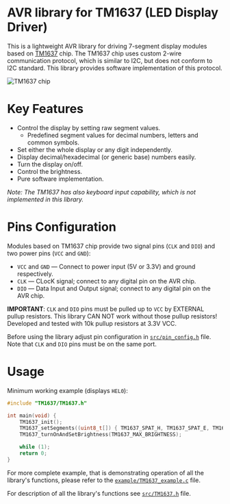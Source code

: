 AVR library for TM1637 (LED Display Driver)
=======
This is a lightweight AVR library for driving 7-segment display modules based on [TM1637][1] chip.
The TM1637 chip uses custom 2-wire communication protocol, which is similar to I2C, but does not conform to I2C standard.
This library provides software implementation of this protocol.

![TM1637 chip](https://i.imgur.com/lFW3axJ.jpg)


Key Features
=======

* Control the display by setting raw segment values.
    * Predefined segment values for decimal numbers, letters and common symbols.
* Set either the whole display or any digit independently.
* Display decimal/hexadecimal (or generic base) numbers easily.
* Turn the display on/off.
* Control the brightness.
* Pure software implementation.

*Note: The TM1637 has also keyboard input capability, which is not implemented in this library.*


Pins Configuration
=======

Modules based on TM1637 chip provide two signal pins (`CLK` and `DIO`) and two power pins (`VCC` and `GND`):

* `VCC` and `GND` — Connect to power input (5V or 3.3V) and ground respectively.
* `CLK` — CLocK signal; connect to any digital pin on the AVR chip.
* `DIO` — Data Input and Output signal; connect to any digital pin on the AVR chip.

**IMPORTANT**: `CLK` and `DIO` pins must be pulled up to `VCC` by EXTERNAL pullup resistors. This library CAN NOT work without those pullup resistors! Developed and tested with 10k pullup resistors at 3.3V VCC.

Before using the library adjust pin configuration in [`src/pin_config.h`][2] file. Note that `CLK` and `DIO` pins must be on the same port.


Usage
=======

Minimum working example (displays `HEL0`):

```c
#include "TM1637/TM1637.h"

int main(void) {
    TM1637_init();
    TM1637_setSegments((uint8_t[]) { TM1637_SPAT_H, TM1637_SPAT_E, TM1637_SPAT_L, TM1637_SPAT_0 }, 4, 0);
    TM1637_turnOnAndSetBrightness(TM1637_MAX_BRIGHTNESS);

    while (1);
    return 0;
}
```

For more complete example, that is demonstrating operation of all the library's functions, please refer to the [`example/TM1637_example.c`][3] file.

For description of all the library's functions see [`src/TM1637.h`][4] file.



[1]: https://www.mcielectronics.cl/website_MCI/static/documents/Datasheet_TM1637.pdf
[2]: https://github.com/TeWu/TM1637/blob/master/src/pin_config.h
[3]: https://github.com/TeWu/TM1637/blob/master/example/TM1637_example.c
[4]: https://github.com/TeWu/TM1637/blob/master/src/TM1637.h#L50